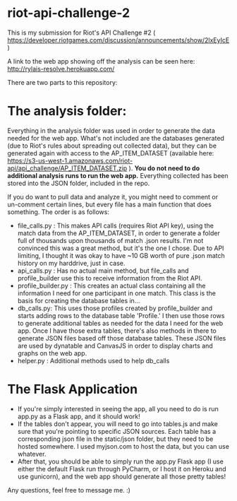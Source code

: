 # riot-api-challenge-2

This is my submission for Riot's API Challenge #2 ( https://developer.riotgames.com/discussion/announcements/show/2lxEyIcE )

A link to the web app showing off the analysis can be seen here: http://rylais-resolve.herokuapp.com/

There are two parts to this repository:

# The analysis folder:
Everything in the analysis folder was used in order to generate the data needed for the web app. What's not included are the databases generated (due to Riot's rules about spreading out collected data), but they can be generated again with access to the AP_ITEM_DATASET (available here: https://s3-us-west-1.amazonaws.com/riot-api/api_challenge/AP_ITEM_DATASET.zip ). **You do not need to do additional analysis runs to run the web app.** Everything collected has been stored into the JSON folder, included in the repo. 
  
If you do want to pull data and analyze it, you might need to comment or un-comment certain lines, but every file has a main function that does something. The order is as follows:
* file_calls.py : This makes API calls (requires Riot API key), using the match data from the AP_ITEM_DATASET, in order to generate a folder full of thousands upon thousands of match .json results. I'm not convinced this was a great method, but it's the one I chose. Due to API limiting, I thought it was okay to have ~10 GB worth of pure .json match history on my harddrive, just in case.
* api_calls.py : Has no actual main method, but file_calls and profile_builder use this to receive information from the Riot API.
* profile_builder.py : This creates an actual class containing all the information I need for one participant in one match. This class is the basis for creating the database tables in...
* db_calls.py: This uses those profiles created by profile_builder and starts adding rows to the database table 'Profile.' I then use those rows to generate additional tables as needed for the data I need for the web app. Once I have those extra tables, there's also methods in there to generate JSON files based off those database tables.
  These JSON files are used by dynatable and CanvasJS in order to display charts and graphs on the web app.
* helper.py : Additional methods used to help db_calls

# The Flask Application
* If you're simply interested in seeing the app, all you need to do is run app.py as a Flask app, and it should work!
* If the tables don't appear, you will need to go into tables.js and make sure that you're pointing to specific JSON sources. Each table has a corresponding json file in the static/json folder, but they need to be hosted somewhere. I used myjson.com to host the data, but you can use whatever.
*  After that, you should be able to simply run the app.py Flask app (I use either the default Flask run through PyCharm, or I host it on Heroku and use gunicorn), and the web app should generate all those pretty tables!
  
  Any questions, feel free to message me. :)
